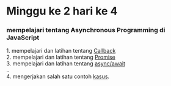 <strong><h1>Minggu ke 2 hari ke 4 </h1></strong> 
<h3>mempelajari tentang Asynchronous Programming di JavaScript</h3> 
1. mempelajari dan latihan tentang  <a href="https://github.com/ajisukmo44/praxis-academy/blob/master/novice/02-04/latihan/callback.js">Callback</a> <br>
2. mempelajari dan latihan tentang  <a href="https://github.com/ajisukmo44/praxis-academy/blob/master/novice/02-04/latihan/promises.js">Promise</a><br>
3. mempelajari dan latihan tentang  <a href="https://github.com/ajisukmo44/praxis-academy/blob/master/novice/02-04/latihan/Async.js">async/await </a><br>
..<br>
4. mengerjakan salah satu contoh <a href="https://github.com/ajisukmo44/praxis-academy/blob/master/novice/02-04/kasus/kasus.js">kasus</a>.
